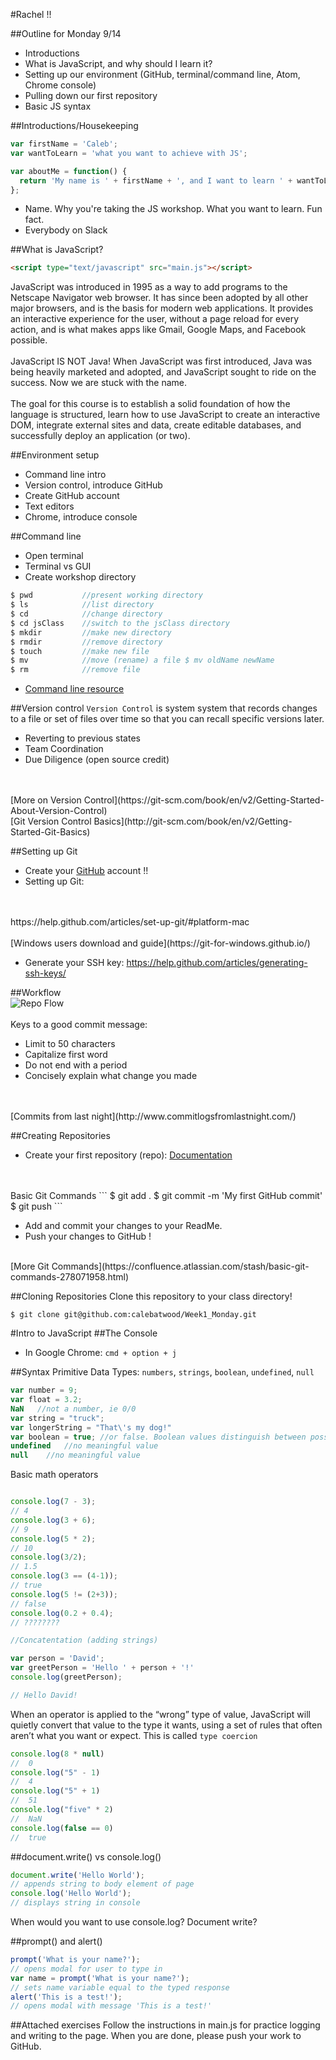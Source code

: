 #Rachel !!

##Outline for Monday 9/14
- Introductions
- What is JavaScript, and why should I learn it?
- Setting up our environment (GitHub, terminal/command line, Atom, Chrome console)
- Pulling down our first repository
- Basic JS syntax

##Introductions/Housekeeping
```javascript
var firstName = 'Caleb';
var wantToLearn = 'what you want to achieve with JS';

var aboutMe = function() {
  return 'My name is ' + firstName + ', and I want to learn ' + wantToLearn + '!';
};
```
- Name. Why you're taking the JS workshop. What you want to learn. Fun fact.
- Everybody on Slack

##What is JavaScript?
```html
<script type="text/javascript" src="main.js"></script>
```
JavaScript was introduced in 1995 as a way to add programs to the Netscape Navigator web browser. It has since been adopted by all other major browsers, and is the basis for modern web applications. It provides an interactive experience for the user, without a page reload for every action, and is what makes apps like Gmail, Google Maps, and Facebook possible.
<br>
<br>
JavaScript IS NOT Java! When JavaScript was first introduced, Java was being heavily marketed and adopted, and JavaScript sought to ride on the success. Now we are stuck with the name.
<br>
<br>
The goal for this course is to establish a solid foundation of how the language is structured, learn how to use JavaScript to create an interactive DOM, integrate external sites and data, create editable databases, and successfully deploy an application (or two).

##Environment setup
- Command line intro
- Version control, introduce GitHub
- Create GitHub account
- Text editors
- Chrome, introduce console

##Command line
- Open terminal
- Terminal vs GUI
- Create workshop directory

```javascript
$ pwd           //present working directory
$ ls            //list directory
$ cd            //change directory
$ cd jsClass    //switch to the jsClass directory
$ mkdir         //make new directory
$ rmdir         //remove directory
$ touch         //make new file
$ mv            //move (rename) a file $ mv oldName newName
$ rm            //remove file
```

- [Command line resource](http://cli.learncodethehardway.org/book/)

##Version control
`Version Control` is system system that records changes to a file or set of files over time so that you can recall specific versions later.
  - Reverting to previous states
  - Team Coordination
  - Due Diligence (open source credit)
<br>
<br>
[More on Version Control](https://git-scm.com/book/en/v2/Getting-Started-About-Version-Control)
<br>[Git Version Control Basics](http://git-scm.com/book/en/v2/Getting-Started-Git-Basics)

##Setting up Git
- Create your [GitHub](https://github.com) account !!
- Setting up Git:
<br>
<br>
https://help.github.com/articles/set-up-git/#platform-mac
<br>
<br>
[Windows users download and guide](https://git-for-windows.github.io/)
<br>

- Generate your SSH key:  https://help.github.com/articles/generating-ssh-keys/

##Workflow
<br>
![Repo Flow](/images/repoFlow.png)
<br>
<br>
  Keys to a good commit message:
  - Limit to 50 characters
  - Capitalize first word
  - Do not end with a period
  - Concisely explain what change you made
<br>
<br>
[Commits from last night](http://www.commitlogsfromlastnight.com/)

##Creating Repositories
- Create your first repository (repo): [Documentation](https://help.github.com/articles/create-a-repo/)
<br>
<br>
Basic Git Commands
```
$ git add .
$ git commit -m 'My first GitHub commit'
$ git push
```

- Add and commit your changes to your ReadMe.
- Push your changes to GitHub !
<br>
[More Git Commands](https://confluence.atlassian.com/stash/basic-git-commands-278071958.html)

##Cloning Repositories
Clone this repository to your class directory!
<br>
```
$ git clone git@github.com:calebatwood/Week1_Monday.git
```

#Intro to JavaScript
##The Console
- In Google Chrome: `cmd + option + j`

##Syntax
Primitive Data Types: `numbers`, `strings`, `boolean`, `undefined`, `null`
```javascript
var number = 9;
var float = 3.2;
NaN   //not a number, ie 0/0
var string = "truck";
var longerString = "That\'s my dog!"
var boolean = true; //or false. Boolean values distinguish between possibilities
undefined   //no meaningful value
null    //no meaningful value
```
Basic math operators
```javascript

console.log(7 - 3);
// 4
console.log(3 + 6);
// 9
console.log(5 * 2);
// 10
console.log(3/2);
// 1.5
console.log(3 == (4-1));
// true
console.log(5 != (2+3));
// false
console.log(0.2 + 0.4);
// ????????

//Concatentation (adding strings)

var person = 'David';
var greetPerson = 'Hello ' + person + '!'
console.log(greetPerson);

// Hello David!
```

When an operator is applied to the “wrong” type of value, JavaScript will quietly convert that value to the type it wants, using a set of rules that often aren’t what you want or expect. This is called `type coercion`

```javascript
console.log(8 * null)
//  0
console.log("5" - 1)
//  4
console.log("5" + 1)
//  51
console.log("five" * 2)
//  NaN
console.log(false == 0)
//  true

```
##document.write() vs console.log()
```javascript
document.write('Hello World');
// appends string to body element of page
console.log('Hello World');
// displays string in console
```
When would you want to use console.log? Document write?

##prompt() and alert()
```javascript
prompt('What is your name?');
// opens modal for user to type in
var name = prompt('What is your name?');
// sets name variable equal to the typed response
alert('This is a test!');
// opens modal with message 'This is a test!'
```
##Attached exercises
Follow the instructions in main.js for practice logging and writing to the page. When you are done, please push your work to GitHub.
